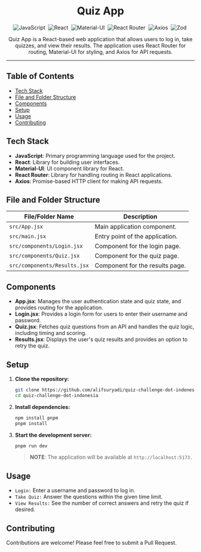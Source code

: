 <h1 align="center">Quiz App</h1>

<div align="center">

![JavaScript](https://img.shields.io/badge/-JavaScript-05122A?style=flat&logo=javascript)&nbsp;
![React](https://img.shields.io/badge/-React-05122A?style=flat&logo=react)&nbsp;
![Material-UI](https://img.shields.io/badge/-Material--UI-05122A?style=flat&logo=material-ui)&nbsp;
![React Router](https://img.shields.io/badge/-React%20Router-05122A?style=flat&logo=react-router)&nbsp;
![Axios](https://img.shields.io/badge/-Axios-05122A?style=flat&logo=axios)&nbsp;
![Zod](https://img.shields.io/badge/-Zod-05122A?style=flat&logo=zod)&nbsp;

</div>

<p align="center">Quiz App is a React-based web application that allows users to log in, take quizzes, and view their results. The application uses React Router for routing, Material-UI for styling, and Axios for API requests.</p>

---

## Table of Contents

- [Tech Stack](#tech-stack)
- [File and Folder Structure](#file-and-folder-structure)
- [Components](#components)
- [Setup](#setup)
- [Usage](#usage)
- [Contributing](#contributing)

## Tech Stack

- **JavaScript**: Primary programming language used for the project.
- **React**: Library for building user interfaces.
- **Material-UI**: UI component library for React.
- **React Router**: Library for handling routing in React applications.
- **Axios**: Promise-based HTTP client for making API requests.

## File and Folder Structure

| File/Folder Name             | Description                     |
| ---------------------------- | ------------------------------- |
| `src/App.jsx`                | Main application component.     |
| `src/main.jsx`               | Entry point of the application. |
| `src/components/Login.jsx`   | Component for the login page.   |
| `src/components/Quiz.jsx`    | Component for the quiz page.    |
| `src/components/Results.jsx` | Component for the results page. |

## Components

- **App.jsx**: Manages the user authentication state and quiz state, and provides routing for the application.
- **Login.jsx**: Provides a login form for users to enter their username and password.
- **Quiz.jsx**: Fetches quiz questions from an API and handles the quiz logic, including timing and scoring.
- **Results.jsx**: Displays the user's quiz results and provides an option to retry the quiz.

## Setup

1. **Clone the repository:**
   ```sh
   git clone https://github.com/alifsuryadi/quiz-challenge-dot-indonesia.git
   cd quiz-challenge-dot-indonesia
   ```
2. **Install dependencies:**

   ```sh
   npm install pnpm
   pnpm install

   ```

3. **Start the development server:**

   ```sh
   pnpm run dev

   ```

   > **NOTE**: The application will be available at `http://localhost:5173.`

## Usage

- `Login:` Enter a username and password to log in.
- `Take Quiz:` Answer the questions within the given time limit.
- `View Results:` See the number of correct answers and retry the quiz if desired.

## Contributing

Contributions are welcome! Please feel free to submit a Pull Request.
